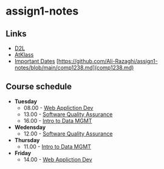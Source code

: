 # assign1-notes
## Links
- [D2L](https://learn.georgebrown.ca)
- [AtKlass](https://app.atklass.com)
- [Important Dates](https://www.georgebrown.ca/current-students/important-dates?term=27246&category=131)
[https://github.com/Ali-Razaghi/assign1-notes/blob/main/comp1238.md](comp1238.md)

## Course schedule
- **Tuesday**
  - 08.00 - [Web Appliction Dev](https://learn.georgebrown.ca/d2l/home/408290)
  - 13.00 - [Software Quality Assurance](https://learn.georgebrown.ca/d2l/home/405711)
  - 16.00 - [Intro to Data MGMT](https://learn.georgebrown.ca/d2l/home/412494)
- **Wedensday**
  - 12.00 - [Software Quality Assurance](https://learn.georgebrown.ca/d2l/home/405711)
- **Thursday**
  - 11.00 - [Intro to Data MGMT](https://learn.georgebrown.ca/d2l/home/412494)
- **Friday**
  - 14.00 - [Web Appliction Dev](https://learn.georgebrown.ca/d2l/home/408290)
